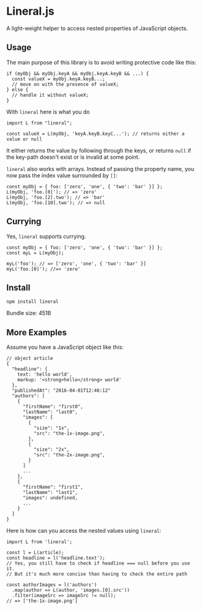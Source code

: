 # Lineral.js
A light-weight helper to access nested properties of JavaScript objects.


## Usage
The main purpose of this library is to avoid writing protective code like this:
```es6
if (myObj && myObj.keyA && myObj.keyA.keyB && ...) {
  const valueX = myObj.keyA.keyB...;
  // move on with the presence of valueX;
} else {
  // handle it without valueX;
}
```
With `lineral` here is what you do
```es6
import L from "lineral";

const valueX = L(myObj, 'keyA.keyB.keyC...'); // returns either a value or null
```
It either returns the value by following through the keys, or returns `null` if the key-path doesn't exist or is invalid at some point.

`lineral` also works with arrays. Instead of passing the property name, you now pass the index value surrounded by `[]`:
```es6
const myObj = { foo: ['zero', 'one', { 'two': 'bar' }] };
L(myObj, 'foo.[0]'); // => 'zero'
L(myObj, 'foo.[2].two'); // => 'bar'
L(myObj, 'foo.[10].two'); // => null
```

## Currying
Yes, `lineral` supports currying.
```es6
const myObj = { foo: ['zero', 'one', { 'two': 'bar' }] };
const myL = L(myObj);

myL('foo'); // => ['zero', 'one', { 'two': 'bar' }]
myL('foo.[0]'); //=> 'zero'
```


## Install
`npm install lineral`

Bundle size: 451B


## More Examples
Assume you have a JavaScript object like this:
```es6
// object article
{
  "headline": {
    text: 'hello world',
    markup: '<strong>hello</strong> world'
  },
  "publishedAt": "2016-04-01T12:46:12"
  "authors": [
    {
      "firstName": "first0",
      "lastName": "last0",
      "images": [
        {
          "size": "1x",
          "src": "the-1x-image.png",
        },
        {
          "size": "2x",
          "src": "the-2x-image.png",
        }
      ]
      ...
    },
    {
      "firstName": "first1",
      "lastName": "last1",
      "images": undefined,
      ...
    }
  ]
}
```
Here is how can you access the nested values using `lineral`:

```es6
import L from 'lineral';

const l = L(article);
const headline = l('headline.text');
// Yes, you still have to check if headline === null before you use it.
// But it's much more concise than having to check the entire path

const authorImages = l('authors')
  .map(author => L(author, 'images.[0].src'))
  .filter(imageSrc => imageSrc != null);
// => ['the-1x-image.png']
```

